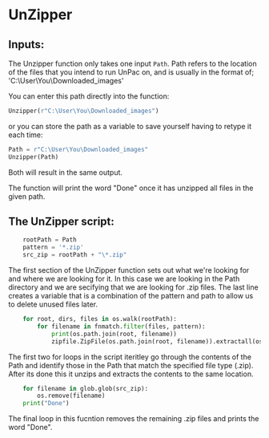 # UnZipper

## Inputs:
The Unzipper function only takes one input `Path`. Path refers to the location of the files that you intend to run UnPac on, and is usually in the format of;
'C:\User\You\Downloaded_images'

You can enter this path directly into the function: 
```python
Unzipper(r"C:\User\You\Downloaded_images")
``` 
or you can store the path as a variable to save yourself having to retype it each time:
```python
Path = r"C:\User\You\Downloaded_images"
Unzipper(Path)
```
Both will result in the same output. 

The function will print the word "Done" once it has unzipped all files in the given path.

## The UnZipper script:
```python
    rootPath = Path
    pattern = '*.zip'
    src_zip = rootPath + "\*.zip"
```
The first section of the UnZipper function sets out what we're looking for and where we are looking for it. In this case we are looking in the Path directory and we are secifying that we are looking for .zip files.
The last line creates a variable that is a combination of the pattern and path to allow us to delete unused files later.

```python
    for root, dirs, files in os.walk(rootPath):
        for filename in fnmatch.filter(files, pattern):
            print(os.path.join(root, filename))
            zipfile.ZipFile(os.path.join(root, filename)).extractall(os.path.join(root, os.path.splitext(filename)[0]))
```
The first two for loops in the script iteritley go through the contents of the Path and identify those in the Path that match the specified file type (.zip). After its done this it unzips and extracts the contents to the same
location.

```python
    for filename in glob.glob(src_zip):
        os.remove(filename) 
    print("Done")
```
The final loop in this fucntion removes the remaining .zip files and prints the word "Done".
